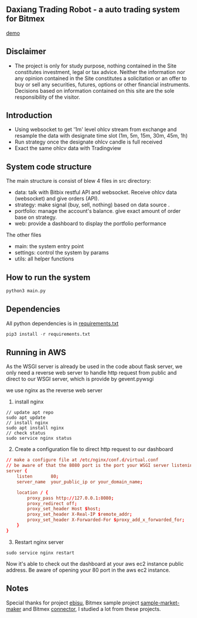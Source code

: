 ## Daxiang Trading Robot - a auto trading system for Bitmex   

[demo](http://52.78.117.239/)

## Disclaimer    

- The project is only for study purpose, nothing contained in the Site constitutes investment, legal or tax advice. Neither the information nor any opinion contained in the Site constitutes a solicitation or an offer to buy or sell any securities, futures, options or other financial instruments. Decisions based on information contained on this site are the sole responsibility of the visitor.

## Introduction    

- Using websocket to get '1m' level ohlcv stream from exchange and resample the data with designate time slot (1m, 5m, 15m, 30m, 45m, 1h)
- Run strategy once the designate ohlcv candle is full received
- Exact the same ohlcv data with Tradingview

## System code structure

The main structure is consist of blew 4 files in src directory:  
- data: talk with Bitbix restful API and websocket. Receive ohlcv data (websocket) and give orders (API). 
- strategy: make signal (buy, sell, nothing) based on data source .
- portfolio: manage the account's balance. give exact amount of order base on strategy.
- web: provide a dashboard to display the portfolio performance   

The other files
- main: the system entry point
- settings: control the system by params     
- utils: all helper functions


## How to run the system  

```python
python3 main.py
```

## Dependencies
All python dependencies is in [requirements.txt](https://github.com/tw7613781/daxiang_trade/blob/master/requirements.txt)
```python
pip3 install -r requirements.txt
```

## Running in AWS
As the WSGI server is already be used in the code about flask server, we only need a reverse web server to handle http request from public and direct to our WSGI server, which is provide by gevent.pywsgi   

we use nginx as the reverse web server

1. install nginx 
```shell
// update apt repo
sudo apt update
// install nginx
sudo apt install nginx
// check status
sudo service nginx status
```

2. Create a configuration file to direct http request to our dashboard
```conf
// make a configure file at /etc/nginx/conf.d/virtual.conf
// be aware of that the 8080 port is the port your WSGI server listening to
server {
    listen       80;
    server_name  your_public_ip or your_domain_name;

    location / {
        proxy_pass http://127.0.0.1:8080;
        proxy_redirect off;
        proxy_set_header Host $host;
        proxy_set_header X-Real-IP $remote_addr;
        proxy_set_header X-Forwarded-For $proxy_add_x_forwarded_for;
    }
}
```

3. Restart nginx server
```shell
sudo service nginx restart
```

Now it's able to check out the dashboard at your aws ec2 instance public address. Be aware of opening your 80 port in the aws ec2 instance.

## Notes   
Special thanks for project [ebisu](https://github.com/noda-sin/ebisu), Bitmex sample project [sample-market-maker](https://github.com/BitMEX/sample-market-maker) and Bitmex [connector](https://github.com/BitMEX/api-connectors), I studied a lot from these projects.
